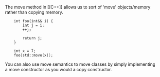 The move method in [[C++]] allows us to sort of 'move' objects/memory rather than copying memory.

		int foo(int&& i) {
			int j = i;
			++j;
			
			return j;
		}
		
		int x = 7;
		foo(std::move(x));
		
You can also use move semantics to move classes by simply implementing a move constructor as you would a copy constructor.

